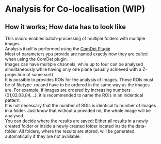 # Analysis for Co-localisation (WIP)
## How it works; How data has to look like
This macro enables batch-processing of multiple folders with multiple images.\
Analysis itself is performed using the [ComDet Plugin](https://imagej.net/plugins/spots-colocalization-comdet) \
Most of parameters ypu provide are named exactly how they are called when using the ComDet plugin.\
Images can have multiple channels, while up to four can be analysed simultaneously while having only one plane (usually achieved with a Z-projection of some sort)\
It is possible to provides ROIs for the analysis of images. These ROIs must be of filetype *.roi* and have to be ordered in the same way as the images are. For example, if images are ordered by increasing numbers (01,02,03,04,...), it is recommended to name the ROIs in an indentical pattern.\
It is not necessary that the number of ROIs is identical to number of Images in a folder. Just know that without a provided roi, the whole image will be analysed.\
You can decide where the results are saved: Either all results in a newly created folder or inside a newly created folder located inside the data-folder. All folders, where the results are stored, will be generated automatically if they are not available.
